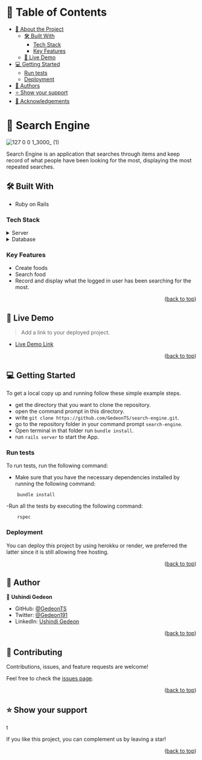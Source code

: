 

# 📗 Table of Contents

- [📖 About the Project](#about-project)
  - [🛠 Built With](#built-with)
    - [Tech Stack](#tech-stack)
    - [Key Features](#key-features)
  - [🚀 Live Demo](#live-demo)
- [💻 Getting Started](#getting-started)
  - [Run tests](#run-tests)
  - [Deployment](#triangular_flag_on_post-deployment)
- [👥 Authors](#authors)
- [⭐️ Show your support](#support)
- [🙏 Acknowledgements](#acknowledgements)


# 📖 Search Engine<a name="about-project"></a>

![127 0 0 1_3000_ (1)](https://user-images.githubusercontent.com/97834160/212540011-72fc1ff7-f721-4846-a6b1-79f1552ab250.png)


Search Engine is an application that searches through items and keep record of what people have been looking for the most, displaying the most repeated searches.

## 🛠 Built With <a name="built-with"></a>
- Ruby on Rails
### Tech Stack <a name="tech-stack"></a>

<details>
  <summary>Server</summary>
  <ul>
    <li><a href="https://Rails.com/">Rails.js</a></li>
  </ul>
</details>

<details>
<summary>Database</summary>
  <ul>
    <li><a href="https://www.postgresql.org/">PostgreSQL</a></li>
  </ul>
</details>

<!-- Features -->

### Key Features <a name="key-features"></a>

- Create foods
- Search food
- Record and display what the logged in user has been searching for the most.

<p align="right">(<a href="#readme-top">back to top</a>)</p>

<!-- LIVE DEMO -->

## 🚀 Live Demo <a name="live-demo"></a>

> Add a link to your deployed project.

- [Live Demo Link](https://yourdeployedapplicationlink.com)

<p align="right">(<a href="#readme-top">back to top</a>)</p>

<!-- GETTING STARTED -->

## 💻 Getting Started <a name="getting-started"></a>


To get a local copy up and running follow these simple example steps.

- get the directory that you want to clone the repository.
- open the command prompt in this directory.
- write `git clone https://github.com/GedeonTS/search-engine.git`.
- go to the repository folder in your command prompt `search-engine`.
- Open terminal in that folder run `bundle install`.
- run `rails server` to start the App.


### Run tests

To run tests, run the following command:

- Make sure that you have the necessary dependencies installed by running the following command:

```
    bundle install

```
-Run all the tests by executing the following command:

```
    rspec

```


### Deployment

You can deploy this project by using herokku or render, we preferred the latter since it is still allowing free hosting.

<p align="right">(<a href="#readme-top">back to top</a>)</p>

<!-- AUTHORS -->

## 👥 Author <a name="authors"></a>


👤 **Ushindi Gedeon**

- GitHub: [@GedeonTS](https://github.com/GedeonTS)
- Twitter: [@Gedeon191](https://twitter.com/Gedeon191)
- LinkedIn: [Ushindi Gedeon](https://linkedin.com/in/ushindi-gedeon)


<p align="right">(<a href="#readme-top">back to top</a>)</p>


## 🤝 Contributing <a name="contributing"></a>

Contributions, issues, and feature requests are welcome!

Feel free to check the [issues page](../../issues/).

<p align="right">(<a href="#readme-top">back to top</a>)</p>


## ⭐️ Show your support <a name="support"></a>

t

If you like this project, you can complement us by leaving a star!

<p align="right">(<a href="#readme-top">back to top</a>)</p>
